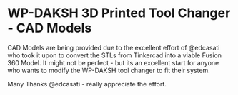 # WP-DAKSH 3D Printed Tool Changer - CAD Models

CAD Models are being provided due to the excellent effort of @edcasati who took it upon to convert the STLs from Tinkercad into a viable Fusion 360 Model. It might not be perfect - but its an excellent start for anyone who wants to modify the WP-DAKSH tool changer to fit their system.

Many Thanks @edcasati - really appreciate the effort.
